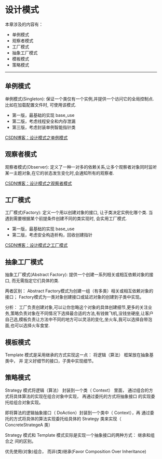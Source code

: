 # 设计模式

本章涉及的内容有：

* 单例模式
* 观察者模式
* 工厂模式
* 抽象工厂模式
* 模板模式
* 策略模式
---

## 单例模式
单例模式(Singleton): 保证一个类仅有一个实例,并提供一个访问它的全局控制点. 比如在加载配置文件时, 可使用该模式. 

- 第一版，最基础的实现 base_use
- 第二版，考虑线程安全和内存泄漏
- 第三版，考虑封装单例智能指针类

[CSDN博客：设计模式之单例模式](https://blog.csdn.net/baidu_15952103/article/details/105024142)

## 观察者模式
观察者模式(Observer): 定义了一种一对多的依赖关系,让多个观察者对象同时监听某一主题对象,在它的状态发生变化时,会通知所有的观察者. 

[CSDN博客：设计模式之观察者模式](https://blog.csdn.net/baidu_15952103/article/details/105024777)

## 工厂模式
工厂模式(Factory): 定义一个用以创建对象的接口, 让子类决定实例化哪个类. 
当遇到需要根据某个前提条件创建不同的类实现时, 会实用工厂模式. 

- 第一版，最基础的实现 base_use
- 第二版，考虑安全构造析构，回收创建指针

[CSDN博客：设计模式之工厂模式](https://blog.csdn.net/baidu_15952103/article/details/105024777)

## 抽象工厂模式
抽象工厂模式(Abstract Factory): 提供一个创建一系列相关或相互依赖对象的接口, 而无需指定它们具体的类. 

两者区别：
Abstract Factory模式为创建一组（有多类）相关或相互依赖对象的接口；
Factory模式为一类对象创建接口或延迟对象的创建到子类中实现。

分析：
工厂负责创建对象,可以让你忽略这个对象的具体创建细节,更多的关注业务,策略负责对象在不同情况下选择最合适的方法,有钱做飞机,没钱坐硬座,让客户自己选,模板负责让方法中不同的地方可以灵活的变化,坐火车,我可以选择自带泡面,也可以选择火车食堂.

## 模板模式
Template 模式是采用继承的方式实现这一点： 将逻辑（算法） 框架放在抽象基类中， 并
定义好细节的接口，子类中实现细节。

## 策略模式
Strategy 模式将逻辑（算法） 封装到一个类（ Context）
里面， 通过组合的方式将具体算法的实现在组合对象中实现， 再通过委托的方式将抽象接口
的实现委托给组合对象实现。 

即将算法的逻辑抽象接口（ DoAction）封装到一个类中（ Context），再
通过委托的方式将具体的算法实现委托给具体的 Strategy 类来实现（ ConcreteStrategeA
类）

Strategy 模式和 Template 模式实际是实现一个抽象接口的两种方式： 继承和组合之
间的区别。

优先使用(对象)组合， 而非(类)继承(Favor Composition Over Inheritance)